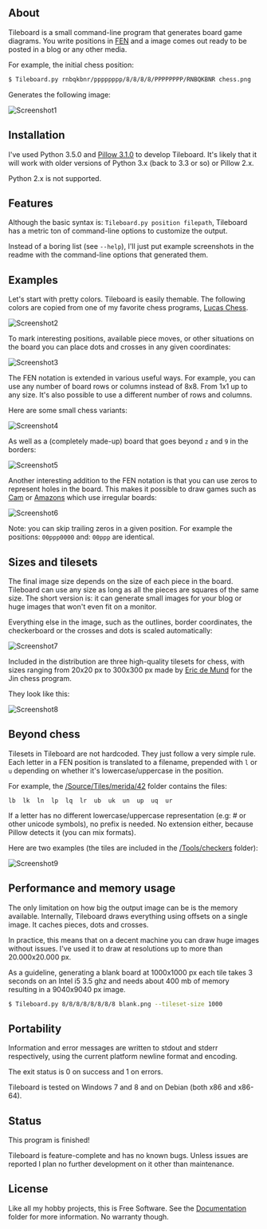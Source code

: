 
## About

Tileboard is a small command-line program that generates board game diagrams.
You write positions in [FEN][] and a image comes out ready to be posted in a blog
or any other media.

[FEN]: https://en.wikipedia.org/wiki/Forsyth-Edwards_Notation

For example, the initial chess position:

```bash
$ Tileboard.py rnbqkbnr/pppppppp/8/8/8/8/PPPPPPPP/RNBQKBNR chess.png
```

Generates the following image:

![Screenshot1](Screenshot/Screenshot1.png)

## Installation

I've used Python 3.5.0 and [Pillow 3.1.0][] to develop Tileboard.
It's likely that it will work with older versions of Python 3.x
(back to 3.3 or so) or Pillow 2.x.

Python 2.x is not supported.

[Pillow 3.1.0]: https://pypi.python.org/pypi/Pillow/3.1.0

## Features

Although the basic syntax is: `Tileboard.py position filepath`, Tileboard
has a metric ton of command-line options to customize the output.

Instead of a boring list (see `--help`), I'll just put example screenshots
in the readme with the command-line options that generated them.

## Examples

Let's start with pretty colors. Tileboard is easily themable. The following colors
are copied from one of my favorite chess programs, [Lucas Chess][].

[Lucas Chess]: https://www-lucaschess.rhcloud.com/index.html

![Screenshot2](Screenshot/Screenshot2.png)

To mark interesting positions, available piece moves, or other situations
on the board you can place dots and crosses in any given coordinates:

![Screenshot3](Screenshot/Screenshot3.png)

The FEN notation is extended in various useful ways. For example, you can use
any number of board rows or columns instead of 8x8. From 1x1 up to any size.
It's also possible to use a different number of rows and columns.

Here are some small chess variants:

![Screenshot4](Screenshot/Screenshot4.png)

As well as a (completely made-up) board that
goes beyond `z` and `9` in the borders:

![Screenshot5](Screenshot/Screenshot5.png)

Another interesting addition to the FEN notation is that you can use zeros
to represent holes in the board. This makes it possible to draw games such
as [Cam][] or [Amazons][] which use irregular boards:

[Cam]: http://www.worldcamelotfederation.com
[Amazons]: https://en.wikipedia.org/wiki/Game_of_the_Amazons

![Screenshot6](Screenshot/Screenshot6.png)

Note: you can skip trailing zeros in a given position.
For example the positions: `00ppp0000` and: `00ppp` are identical.

## Sizes and tilesets

The final image size depends on the size of each piece in the board.
Tileboard can use any size as long as all the pieces are squares of the same size.
The short version is: it can generate small images for your blog or huge images
that won't even fit on a monitor.

Everything else in the image, such as the outlines, border coordinates,
the checkerboard or the crosses and dots is scaled automatically:

![Screenshot7](Screenshot/Screenshot7.png)

Included in the distribution are three high-quality tilesets for chess,
with sizes ranging from 20x20 px to 300x300 px made by [Eric de Mund][] for the
Jin chess program.

[Eric de Mund]: http://ixian.com/chess/jin-piece-sets

They look like this:

![Screenshot8](Screenshot/Screenshot8.png)

## Beyond chess

Tilesets in Tileboard are not hardcoded. They just follow a very simple rule.
Each letter in a FEN position is translated to a filename, prepended with
`l` or `u` depending on whether it's lowercase/uppercase in the position.

For example, the [/Source/Tiles/merida/42][] folder contains the files:

```
lb  lk  ln  lp  lq  lr  ub  uk  un  up  uq  ur
```

If a letter has no different lowercase/uppercase representation (e.g: # or
other unicode symbols), no prefix is needed. No extension either, because Pillow
detects it (you can mix formats).

Here are two examples (the tiles are included in the [/Tools/checkers][] folder):

![Screenshot9](Screenshot/Screenshot9.png)

[/Source/Tiles/merida/42]: Source/Tiles/merida/42
[/Tools/checkers]: Tools/checkers

## Performance and memory usage

The only limitation on how big the output image can be is the memory available.
Internally, Tileboard draws everything using offsets on a single image.
It caches pieces, dots and crosses.

In practice, this means that on a decent machine you can draw huge images
without issues. I've used it to draw at resolutions up to more than 20.000x20.000 px.

As a guideline, generating a blank board at 1000x1000 px each tile
takes 3 seconds on an Intel i5 3.5 ghz and needs about 400 mb of memory
resulting in a 9040x9040 px image.

```bash
$ Tileboard.py 8/8/8/8/8/8/8/8 blank.png --tileset-size 1000
```

## Portability

Information and error messages are written to stdout and stderr
respectively, using the current platform newline format and encoding.

The exit status is 0 on success and 1 on errors.

Tileboard is tested on Windows 7 and 8 and on Debian (both x86 and x86-64).

## Status

This program is finished!

Tileboard is feature-complete and has no known bugs. Unless issues are reported
I plan no further development on it other than maintenance.

## License

Like all my hobby projects, this is Free Software. See the [Documentation][]
folder for more information. No warranty though.

[Documentation]: Documentation

